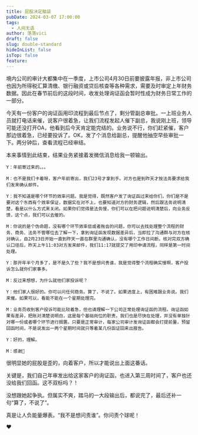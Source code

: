 ```yaml
---
title: 屁股决定脑袋
pubDate: 2024-03-07 17:00:00
tags:
  - 人间无语
author: 落落vici
draft: false
slug: double-standard
hideInList: false
isTop: false
feature:
---
```

境内公司的审计大都集中在一季度，上市公司4月30日前要披露年报，非上市公司也因为所得税汇算清缴、银行融资或贷后核查等各种需求，需要及时审定上年财务数据。因此在春节前后的这段时间，收发处理询证函会暂时性成为财务日常工作的一部分。

今天有一份客户的询证函用印流程到最后节点了，剩分管副总审批。一上班业务人员就打电话来催，说客户很着急，让我们流程发起人催下副总，我说刚上班，领导可能还没打开OA，他看到后今天肯定能完结的。业务说不行，你们赶紧催，客户那边很着急，已经要投诉了。OK，发了个消息给副总，提醒他抽空早些审批一下。两分钟后，查看流程已经审结。

本来事情到此结束，结果业务紧接着发微信消息给我一顿输出。

```
Y：年前寄过来的。。。

M：也不是我们卡着呀，客户年前寄出，我们23号才拿到手。对方也是到昨天才按法务要求给我们发来确认邮件。

Y：我不知道是哪个环节的效率问题。我是觉得，既然客户发了询证函过来给你们，你们是不是要对这个东西有个效率保证，数据实在对不上，也要知道对方的财务逻辑，然后跟法务说明清楚，看是以什么方式来关闭。如果你们觉得是法务慢，你们可以在把问题说明清楚后，向业务反馈，这个点，我们可以去催的。

M：你说的是个伪命题，没有哪个环节效率低或者拖沓的问题，你可以去找处理整个流程的财务、商务、法务不管哪位去了解一下，拿到询证函发现数据差异后，当即拉了沟通群与对方在核对确认，自2月23日开始一直到昨天一直在群里沟通确认，没有哪个工作日间断。核对完双方确认口径后，昨天上午11:03对方发来邮件，我们11:17就提交了用印申请流程，同样是第一时间处理。

Y：那开年半个月多了，是不是久了些？我不是想问责谁，我是觉得整个流程确实慢啊，客户投诉怎么就你们家事多。

M：反过来想想，为什么就他们家投诉呢？

Y：他们家人很好的。你可以问任何商务。算了，不说了。如果进度上，有困难跟业务说。我们来催。如果可以，看能不能在一个星期处理完。
   
M：业务员收到客户投诉可能比较着急，但也请理解一下公司正常处理询证函的流程。询证函如果有差异，把账对清楚说明白，这是每个基础岗位的职责，我们也是尽快在处理，并没有单独针对哪一份或者哪个环节进行搁置。只要是正常审计，每家公司审计发询证函都会打提前量，预留回函时间，不是说发出一两个星期时间就只等着某几份函证回来出报告。

Y：好的，理解。

M：感谢🙂

```

很明显她的屁股是歪的，向着客户，所以才能说出上面这番话。

关键是，我们自己年审发出给这家客户的询证函，也进入第三周时间了，客户也还没给我们回函。这不双标吗？！

没想跟她起争执。但属实不爽，踏马的一大段输出后，都说完了，最后还补一句“算了，不说了”。

真是让人负能量爆表。“我不是想问责谁”。你问责个球呢！

❤
